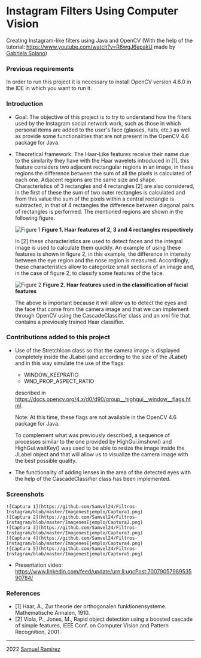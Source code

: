 # Instagram Filters Using Computer Vision
 
Creating Instagram-like filters using Java and OpenCV (With the help of the tutorial: https://www.youtube.com/watch?v=R6wgJ6epakU made by [Gabriela Solano](https://github.com/GabySol))
 
 
### Previous requirements
In order to run this project it is necessary to install OpenCV version 4.6.0 in the IDE in which you want to run it.
 
### Introduction
* Goal: The objective of this project is to try to understand how the filters used by the Instagram social network work, such as those in which personal items are added to the user's face (glasses, hats, etc.) as well as provide some functionalities that are not present in the OpenCV 4.6 package for Java.

* Theoretical framework:
The Haar-Like features receive their name due to the similarity they have with the Haar wavelets introduced in [1], this feature considers two adjacent rectangular regions in an image, in these regions the difference between the sum of all the pixels is calculated of each one. Adjacent regions are the same size and shape. Characteristics of 3 rectangles and 4 rectangles [2] are also considered, in the first of these the sum of two outer rectangles is calculated and from this value the sum of the pixels within a central rectangle is subtracted, in that of 4 rectangles the difference between diagonal pairs of rectangles is performed. The mentioned regions are shown in the following figure.

    ![Figure 1](https://github.com/Samvel24/Filtros-Instagram/blob/master/ImagenesEjemplo/Figura1.png)
    **Figure 1. Haar features of 2, 3 and 4 rectangles respectively**

    In [2] these characteristics are used to detect faces and the integral image is used to calculate them quickly. An example of using these features is shown in figure 2, in this example, the difference in intensity between the eye region and the nose region is measured. Accordingly, these characteristics allow to categorize small sections of an image and, in the case of figure 2, to classify some features of the face.

    ![Figure 2](https://github.com/Samvel24/Filtros-Instagram/blob/master/ImagenesEjemplo/Figura2.png)
    **Figure 2. Haar features used in the classification of facial features**

    The above is important because it will allow us to detect the eyes and the face that come from the camera image and that we can implement through OpenCV using the CascadeClassifier class and an xml file that contains a previously trained Haar classifier.

### Contributions added to this project
* Use of the StretchIcon class so that the camera image is displayed completely inside the JLabel (and according to the size of the JLabel) and in this way simulate the use of the flags:
    - WINDOW_KEEPRATIO
    - WND_PROP_ASPECT_RATIO
    
    described in https://docs.opencv.org/4.x/d0/d90/group__highgui__window__flags.html.
    
    Note: At this time, these flags are not available in the OpenCV 4.6 package for Java.
    
    To complement what was previously described, a sequence of processes similar to the one provided by HighGui.imshow() and HighGui.waitKey() was used to be able to resize the image inside the JLabel object and that will allow us to visualize the camera image with the best possible quality.

* The functionality of adding lenses in the area of the detected eyes with the help of the CascadeClassifier class has been implemented.

### Screenshots
    ![Captura 1](https://github.com/Samvel24/Filtros-Instagram/blob/master/ImagenesEjemplo/Captura1.png)
    ![Captura 2](https://github.com/Samvel24/Filtros-Instagram/blob/master/ImagenesEjemplo/Captura2.png)
    ![Captura 3](https://github.com/Samvel24/Filtros-Instagram/blob/master/ImagenesEjemplo/Captura3.png)
    ![Captura 4](https://github.com/Samvel24/Filtros-Instagram/blob/master/ImagenesEjemplo/Captura4.png)
    ![Captura 5](https://github.com/Samvel24/Filtros-Instagram/blob/master/ImagenesEjemplo/Captura5.png)

* Presentation video: https://www.linkedin.com/feed/update/urn:li:ugcPost:7007905798953590784/

### References
* [1] Haar, A., Zur theorie der orthogonalen funktionensysteme. Mathematische Annalen, 1910.
* [2] Viola, P., Jones, M., Rapid object detection using a boosted cascade of simple features, IEEE Conf. on Computer Vision and Pattern Recognition, 2001.

***

2022 [Samuel Ramirez](https://github.com/Samvel24/)